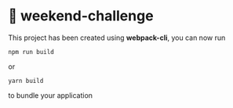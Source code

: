 # 🚀 weekend-challenge

This project has been created using **webpack-cli**, you can now run

```
npm run build
```

or

```
yarn build
```

to bundle your application
